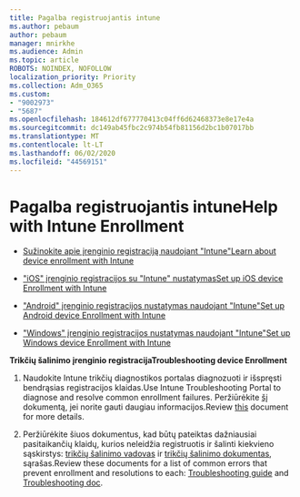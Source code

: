 ```yaml
---
title: Pagalba registruojantis intune
ms.author: pebaum
author: pebaum
manager: mnirkhe
ms.audience: Admin
ms.topic: article
ROBOTS: NOINDEX, NOFOLLOW
localization_priority: Priority
ms.collection: Adm_O365
ms.custom:
- "9002973"
- "5687"
ms.openlocfilehash: 184612df677770413c04ff6d62468373e8e17e4a
ms.sourcegitcommit: dc149ab45fbc2c974b54fb81156d2bc1b07017bb
ms.translationtype: MT
ms.contentlocale: lt-LT
ms.lasthandoff: 06/02/2020
ms.locfileid: "44569151"
---
```

# <a name="help-with-intune-enrollment"></a><span data-ttu-id="2602b-102">Pagalba registruojantis intune</span><span class="sxs-lookup"><span data-stu-id="2602b-102">Help with Intune Enrollment</span></span>


- [<span data-ttu-id="2602b-103">Sužinokite apie įrenginio registraciją naudojant "Intune"</span><span class="sxs-lookup"><span data-stu-id="2602b-103">Learn about device enrollment with Intune</span></span>](https://docs.microsoft.com/intune/device-enrollment)

- [<span data-ttu-id="2602b-104">"iOS" įrenginio registracijos su "Intune" nustatymas</span><span class="sxs-lookup"><span data-stu-id="2602b-104">Set up iOS device Enrollment with Intune</span></span>](https://docs.microsoft.com/intune/ios-enroll)

- [<span data-ttu-id="2602b-105">"Android" įrenginio registracijos nustatymas naudojant "Intune"</span><span class="sxs-lookup"><span data-stu-id="2602b-105">Set up Android device Enrollment with Intune</span></span>](https://docs.microsoft.com/intune/android-enroll)

- [<span data-ttu-id="2602b-106">"Windows" įrenginio registracijos nustatymas naudojant "Intune"</span><span class="sxs-lookup"><span data-stu-id="2602b-106">Set up Windows device Enrollment with Intune</span></span>](https://docs.microsoft.com/intune/windows-enroll)

<span data-ttu-id="2602b-107">**Trikčių šalinimo įrenginio registracija**</span><span class="sxs-lookup"><span data-stu-id="2602b-107">**Troubleshooting device Enrollment**</span></span>

1. <span data-ttu-id="2602b-108">Naudokite Intune trikčių diagnostikos portalas diagnozuoti ir išspręsti bendrąsias registracijos klaidas.</span><span class="sxs-lookup"><span data-stu-id="2602b-108">Use Intune Troubleshooting Portal to diagnose and resolve common enrollment failures.</span></span> <span data-ttu-id="2602b-109">Peržiūrėkite [šį](https://docs.microsoft.com/intune/help-desk-operators) dokumentą, jei norite gauti daugiau informacijos.</span><span class="sxs-lookup"><span data-stu-id="2602b-109">Review [this](https://docs.microsoft.com/intune/help-desk-operators) document for more details.</span></span>

2. <span data-ttu-id="2602b-110">Peržiūrėkite šiuos dokumentus, kad būtų pateiktas dažniausiai pasitaikančių klaidų, kurios neleidžia registruotis ir šalinti kiekvieno sąskirstys: [trikčių šalinimo vadovas](https://support.microsoft.com/help/4469913/troubleshooting-windows-device-enrollment-problems-in-microsoft-intune) ir [trikčių šalinimo dokumentas](https://docs.microsoft.com/intune/troubleshoot-device-enrollment-in-intune), sąrašas.</span><span class="sxs-lookup"><span data-stu-id="2602b-110">Review these documents for a list of common errors that prevent enrollment and resolutions to each: [Troubleshooting guide](https://support.microsoft.com/help/4469913/troubleshooting-windows-device-enrollment-problems-in-microsoft-intune) and [Troubleshooting doc](https://docs.microsoft.com/intune/troubleshoot-device-enrollment-in-intune).</span></span>